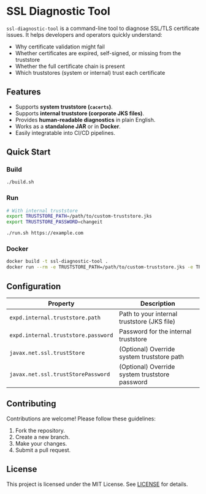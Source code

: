 # SSL Diagnostic Tool

`ssl-diagnostic-tool` is a command-line tool to diagnose SSL/TLS certificate issues. It helps developers and operators quickly understand:

- Why certificate validation might fail
- Whether certificates are expired, self-signed, or missing from the truststore
- Whether the full certificate chain is present
- Which truststores (system or internal) trust each certificate

## Features

- Supports **system truststore (`cacerts`)**.
- Supports **internal truststore (corporate JKS files)**.
- Provides **human-readable diagnostics** in plain English.
- Works as a **standalone JAR** or in **Docker**.
- Easily integratable into CI/CD pipelines.

## Quick Start

### Build

```bash
./build.sh
```

### Run

```bash
# With internal truststore
export TRUSTSTORE_PATH=/path/to/custom-truststore.jks
export TRUSTSTORE_PASSWORD=changeit

./run.sh https://example.com
```

### Docker

```bash
docker build -t ssl-diagnostic-tool .
docker run --rm -e TRUSTSTORE_PATH=/path/to/custom-truststore.jks -e TRUSTSTORE_PASSWORD=changeit ssl-diagnostic-tool https://example.com
```

## Configuration

| Property | Description |
|---|---|
| `expd.internal.truststore.path` | Path to your internal truststore (JKS file) |
| `expd.internal.truststore.password` | Password for the internal truststore |
| `javax.net.ssl.trustStore` | (Optional) Override system truststore path |
| `javax.net.ssl.trustStorePassword` | (Optional) Override system truststore password |

## Contributing

Contributions are welcome! Please follow these guidelines:

1. Fork the repository.
2. Create a new branch.
3. Make your changes.
4. Submit a pull request.

## License

This project is licensed under the MIT License. See [LICENSE](LICENSE) for details.
